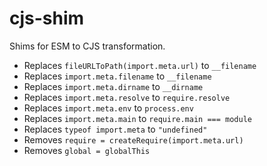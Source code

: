 # cjs-shim

Shims for ESM to CJS transformation.

- Replaces `fileURLToPath(import.meta.url)` to `__filename`
- Replaces `import.meta.filename` to `__filename`
- Replaces `import.meta.dirname` to `__dirname`
- Replaces `import.meta.resolve` to `require.resolve`
- Replaces `import.meta.env` to `process.env`
- Replaces `import.meta.main` to `require.main === module`
- Replaces `typeof import.meta` to `"undefined"`
- Removes `require = createRequire(import.meta.url)`
- Removes `global = globalThis`
